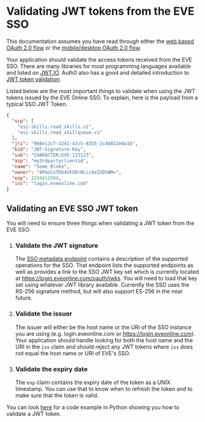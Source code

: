 # Validating JWT tokens from the EVE SSO

This documentation assumes you have read through either the [web based OAuth 2.0 flow](web_based_sso_flow.md) or the [mobile/desktop OAuth 2.0 flow](native_sso_flow.md).

Your application should validate the access tokens received from the EVE SSO. There are many libraries for most programming languages available and listed on [JWT.IO](https://jwt.io). Auth0 also has a good and detailed introduction to [JWT token validation](https://auth0.com/docs/api-auth/tutorials/verify-access-token).

Listed below are the most important things to validate when using the JWT tokens issued by the EVE Online SSO. To explain, here is the payload from a typical SSO JWT Token.

```json
{
  "scp": [
    "esi-skills.read_skills.v1",
    "esi-skills.read_skillqueue.v1"
  ],
  "jti": "998e12c7-3241-43c5-8355-2c48822e0a1b",
  "kid": "JWT-Signature-Key",
  "sub": "CHARACTER:EVE:123123",
  "azp": "my3rdpartyclientid",
  "name": "Some Bloke",
  "owner": "8PmzCeTKb4VFUDrHLc/AeZXDSWM=",
  "exp": 1534412504,
  "iss": "login.eveonline.com"
}
```

## Validating an EVE SSO JWT token
You will need to ensure three things when validating a JWT token from the EVE SSO:

1. ### Validate the JWT signature
    The [SSO metadata endpoint](https://login.eveonline.com/.well-known/oauth-authorization-server) contains a description of the supported operations for the SSO. That endpoint lists the supported endpoints as well as provides a link to the SSO JWT key set which is currently located at <https://login.eveonline.com/oauth/jwks>. You will need to load that key set using whatever JWT library available. Currently the SSO uses the RS-256 signature method, but will also support ES-256 in the near future.

1. ### Validate the issuer
    The issuer will either be the host name or the URI of the SSO instance you are using (e.g. login.eveonline.com or https://login.eveonline.com). Your application should handle looking for both the host name and the URI in the `iss` claim and should reject any JWT tokens where `iss` does not equal the host name or URI of EVE's SSO.

1. ### Validate the expiry date
    The `exp` claim contains the expiry date of the token as a UNIX timestamp. You can use that to know when to refresh the token and to make sure that the token is valid.


You can look [here](../../examples/python/sso/validate_jwt.py) for a code example in Python showing you how to validate a JWT token.
